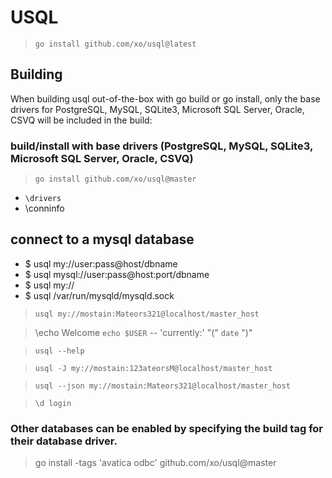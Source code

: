 # USQL

> `go install github.com/xo/usql@latest`

## Building
When building usql out-of-the-box with go build or go install, only the base drivers for PostgreSQL, MySQL, SQLite3, Microsoft SQL Server, Oracle, CSVQ will be included in the build:

### build/install with base drivers (PostgreSQL, MySQL, SQLite3, Microsoft SQL Server, Oracle, CSVQ)
> `go install github.com/xo/usql@master`

* `\drivers`
*  \conninfo

## connect to a mysql database
* $ usql my://user:pass@host/dbname
* $ usql mysql://user:pass@host:port/dbname
* $ usql my://
* $ usql /var/run/mysqld/mysqld.sock

> `usql my://mostain:Mateors321@localhost/master_host`

> \echo Welcome `echo $USER` -- 'currently:' "(" `date` ")"

> `usql --help`

> `usql -J my://mostain:123ateorsM@localhost/master_host`

> `usql --json my://mostain:Mateors321@localhost/master_host`

> `\d login`

### Other databases can be enabled by specifying the build tag for their database driver.
>  go install -tags 'avatica odbc' github.com/xo/usql@master
